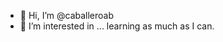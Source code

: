 - 👋 Hi, I’m @caballeroab
- 👀 I’m interested in ... learning as much as I can.


<!---
caballeroab/caballeroab is a ✨ special ✨ repository because its `README.md` (this file) appears on your GitHub profile.
You can click the Preview link to take a look at your changes.
--->
